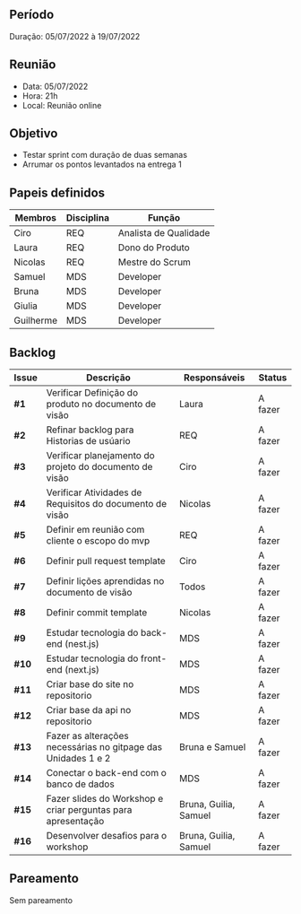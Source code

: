 ## Período
Duração: 05/07/2022  à 19/07/2022


## Reunião
* Data: 05/07/2022
* Hora: 21h
* Local: Reunião online


## Objetivo
 - Testar sprint com duração de duas semanas
 - Arrumar os pontos levantados na entrega 1


## Papeis definidos

 | Membros | Disciplina |  Função  |
 | ------------------- | ----- | ------------------- |
 |  Ciro |REQ | Analista de Qualidade |
 |  Laura |REQ | Dono do Produto |
 |  Nicolas |REQ | Mestre do Scrum |
 |  Samuel |MDS | Developer |
 |  Bruna | MDS| Developer |
 |  Giulia | MDS| Developer |
 |  Guilherme |MDS | Developer |


## Backlog
| Issue | Descrição  | Responsáveis | Status | 
| ------------------- | ------------------- | ------------------- | ------------------- |
| **#1**  | Verificar Definição do produto no documento de visão | Laura  | A fazer  |   
| **#2**  | Refinar backlog para Historias de usúario | REQ  | A fazer  |   
| **#3**  | Verificar planejamento do projeto do documento de visão | Ciro  | A fazer  |   
| **#4**  | Verificar Atividades de Requisitos do documento de visão | Nicolas  | A fazer  |   
| **#5**  | Definir em reunião com cliente o escopo do mvp | REQ   | A fazer  |   
| **#6**  | Definir pull request template | Ciro  | A fazer  |   
| **#7**  | Definir lições aprendidas no documento de visão | Todos  | A fazer  |   
| **#8**  | Definir commit template | Nicolas  | A fazer  |   
| **#9**  | Estudar tecnologia do back-end (nest.js) | MDS  | A fazer  |   
| **#10**  | Estudar tecnologia do front-end (next.js) | MDS  | A fazer  |   
| **#11**  | Criar base do site no repositorio | MDS  | A fazer  |    
| **#12**  | Criar base da api no repositorio | MDS  | A fazer  |    
| **#13**  | Fazer as alterações necessárias no gitpage das Unidades 1 e 2 | Bruna e Samuel  | A fazer  |    
| **#14**  | Conectar o back-end com o banco de dados | MDS  | A fazer  |    
| **#15**  | Fazer slides do Workshop e criar perguntas para apresentação | Bruna, Guilia, Samuel  | A fazer  |    
| **#16**  | Desenvolver desafios para o workshop | Bruna, Guilia, Samuel| A fazer  |    


## Pareamento
 Sem pareamento